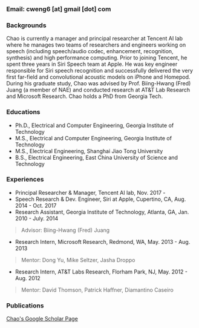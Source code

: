

### Email: cweng6 [at] gmail [dot] com

### Backgrounds

Chao is currently a manager and principal researcher at Tencent AI lab where he manages two teams of researchers and engineers working on speech (including speech/audio codec, enhancement, recognition, synthesis) and high performance computing. Prior to joining Tencent, he spent three years in Siri Speech team at Apple. He was key engineer responsible for Siri speech recognition and successfully delivered the very first far-field and convolutional acoustic models on iPhone and Homepod. During his graduate study, Chao was advised by Prof. Biing-Hwang (Fred) Juang (a member of NAE) and conducted research at AT\&T Lab Research and Microsoft Research. Chao holds a PhD from Georgia Tech.

### Educations

- Ph.D., Electrical and Computer Engineering, Georgia Institute of Technology
- M.S., Electrical and Computer Engineering, Georgia Institute of Technology
- M.S., Electrical Engineering, Shanghai Jiao Tong University
- B.S., Electrical Engineering, East China University of Science and Technology

### Experiences 

- Principal Researcher & Manager, Tencent AI lab, Nov. 2017 - 
- Speech Research & Dev. Engineer, Siri at Apple, Cupertino, CA, Aug. 2014 - Oct. 2017
- Research Assistant, Georgia Institute of Technology, Atlanta, GA,  Jan. 2010 - July. 2014
> Advisor: Biing-Hwang (Fred) Juang
- Research Intern, Microsoft Research, Redmond, WA,  May. 2013 - Aug. 2013
> Mentor: Dong Yu, Mike Seltzer, Jasha Droppo
- Research Intern, AT&T Labs Research, Florham Park, NJ,  May. 2012 - Aug. 2012
> Mentor: David Thomson, Patrick Haffner, Diamantino Caseiro

### Publications

[Chao's Google Scholar Page](https://scholar.google.com/citations?user=pRA19-8AAAAJ&hl=en)  

